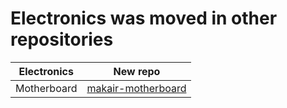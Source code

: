 # Electronics was moved in other repositories

| Electronics | New repo |
| --- | --- |
| Motherboard | [makair-motherboard](https://github.com/makers-for-life/makair-motherboard) |
